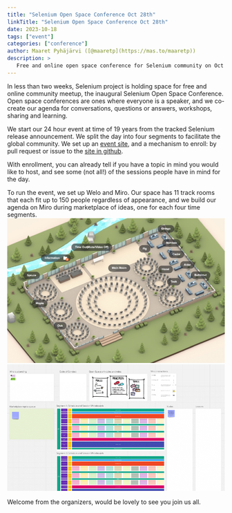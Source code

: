 ```yaml
---
title: "Selenium Open Space Conference Oct 28th"
linkTitle: "Selenium Open Space Conference Oct 28th"
date: 2023-10-18
tags: ["event"]
categories: ["conference"]
author: Maaret Pyhäjärvi ([@maaretp](https://mas.to/maaretp))
description: >
   Free and online open space conference for Selenium community on Oct 28th, Selenium's 19th birthday
---
```


In less than two weeks, Selenium project is holding space for free and online community meetup, the inaugural Selenium Open Space Conference. Open space conferences are ones where everyone is a speaker, and we co-create our agenda for conversations, questions or answers, workshops, sharing and learning.

We start our 24 hour event at time of 19 years from the tracked Selenium release announcement. We split the day into four segments to facilitate the global community. We set up an [event site](https://selenium.dev/sosc), and a mechanism to enroll: by pull request or issue to the [site in github](https://github.com/SeleniumHQ/sosc).

With enrollment, you can already tell if you have a topic in mind you would like to host, and see some (not all!) of the sessions people have in mind for the day.

To run the event, we set up Welo and Miro. Our space has 11 track rooms that each fit up to 150 people regardless of appearance, and we build our agenda on Miro during marketplace of ideas, one for each four time segments.
![Welo](sosc-welo.jpg)
![Miro](sosc-miro.png)

Welcome from the organizers, would be lovely to see you join us all.